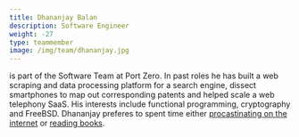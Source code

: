 ```yaml
---
title: Dhananjay Balan
description: Software Engineer
weight: -27
type: teammember
image: /img/team/dhananjay.jpg
---
```


is part of the Software Team at Port Zero. In past roles he has built a web scraping and data processing platform for a search engine, dissect smartphones to map out corresponding patents and helped scale a web telephony SaaS.
His interests include functional programming, cryptography and FreeBSD. 
Dhananjay preferes to spent time either [procastinating on the internet](https://dbalan.in) or [reading books](https://www.goodreads.com/user/show/22595856-dhananjay).
